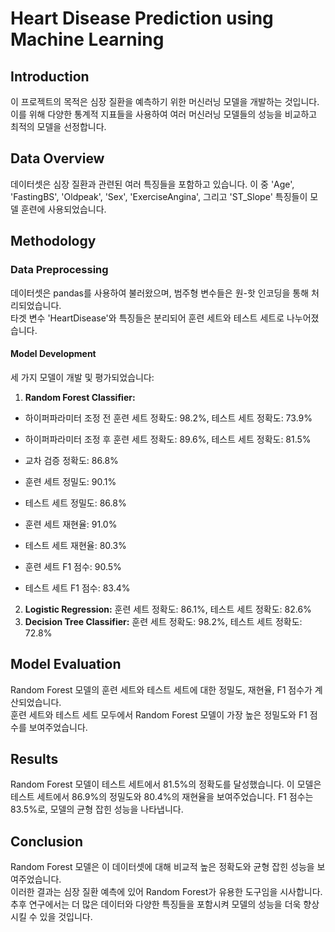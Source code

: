 # Heart Disease Prediction using Machine Learning
## Introduction
이 프로젝트의 목적은 심장 질환을 예측하기 위한 머신러닝 모델을 개발하는 것입니다.  
이를 위해 다양한 통계적 지표들을 사용하여 여러 머신러닝 모델들의 성능을 비교하고 최적의 모델을 선정합니다.

## Data Overview
데이터셋은 심장 질환과 관련된 여러 특징들을 포함하고 있습니다. 이 중 'Age', 'FastingBS', 'Oldpeak', 'Sex', 'ExerciseAngina', 그리고 'ST_Slope' 특징들이 모델 훈련에 사용되었습니다.

## Methodology
### Data Preprocessing
데이터셋은 pandas를 사용하여 불러왔으며, 범주형 변수들은 원-핫 인코딩을 통해 처리되었습니다.  
타겟 변수 'HeartDisease'와 특징들은 분리되어 훈련 세트와 테스트 세트로 나누어졌습니다.
#### Model Development
세 가지 모델이 개발 및 평가되었습니다:
1. **Random Forest Classifier:**
- 하이퍼파라미터 조정 전 훈련 세트 정확도: 98.2%, 테스트 세트 정확도: 73.9%  
- 하이퍼파라미터 조정 후 훈련 세트 정확도: 89.6%, 테스트 세트 정확도: 81.5%  
- 교차 검증 정확도: 86.8%

- 훈련 세트 정밀도: 90.1%
- 테스트 세트 정밀도: 86.8%

- 훈련 세트 재현율: 91.0%
- 테스트 세트 재현율: 80.3%

- 훈련 세트 F1 점수: 90.5%
- 테스트 세트 F1 점수: 83.4%
2. **Logistic Regression:**
훈련 세트 정확도: 86.1%, 테스트 세트 정확도: 82.6%
3. **Decision Tree Classifier:**
훈련 세트 정확도: 98.2%, 테스트 세트 정확도: 72.8%
## Model Evaluation
Random Forest 모델의 훈련 세트와 테스트 세트에 대한 정밀도, 재현율, F1 점수가 계산되었습니다.  
훈련 세트와 테스트 세트 모두에서 Random Forest 모델이 가장 높은 정밀도와 F1 점수를 보여주었습니다.
## Results
Random Forest 모델이 테스트 세트에서 81.5%의 정확도를 달성했습니다.
이 모델은 테스트 세트에서 86.9%의 정밀도와 80.4%의 재현율을 보여주었습니다.
F1 점수는 83.5%로, 모델의 균형 잡힌 성능을 나타냅니다.
## Conclusion
Random Forest 모델은 이 데이터셋에 대해 비교적 높은 정확도와 균형 잡힌 성능을 보여주었습니다.  
이러한 결과는 심장 질환 예측에 있어 Random Forest가 유용한 도구임을 시사합니다.  
추후 연구에서는 더 많은 데이터와 다양한 특징들을 포함시켜 모델의 성능을 더욱 향상시킬 수 있을 것입니다.